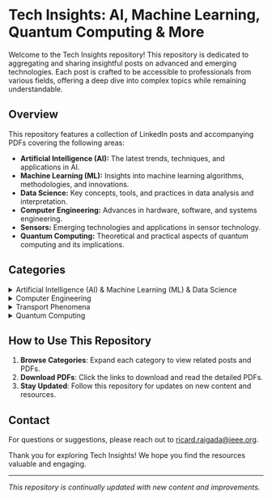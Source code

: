 # Tech Insights: AI, Machine Learning, Quantum Computing & More

Welcome to the Tech Insights repository! This repository is dedicated to aggregating and sharing insightful posts on advanced and emerging technologies. Each post is crafted to be accessible to professionals from various fields, offering a deep dive into complex topics while remaining understandable.

## Overview

This repository features a collection of LinkedIn posts and accompanying PDFs covering the following areas:
- **Artificial Intelligence (AI):** The latest trends, techniques, and applications in AI.
- **Machine Learning (ML):** Insights into machine learning algorithms, methodologies, and innovations.
- **Data Science:** Key concepts, tools, and practices in data analysis and interpretation.
- **Computer Engineering:** Advances in hardware, software, and systems engineering.
- **Sensors:** Emerging technologies and applications in sensor technology.
- **Quantum Computing:** Theoretical and practical aspects of quantum computing and its implications.

## Categories

<details>
<summary>Artificial Intelligence (AI) & Machine Learning (ML) & Data Science</summary>


</details>



<details>
<summary>Computer Engineering</summary>

</details>

<details>
<summary>Transport Phenomena</summary>

- **Title:** Diffusion Towards a Heterogeneous Catalyst: An Approach From the Informal to the Formal
  - **Description:** Detailed analysis on diffusion towards a heterogeneous catalyst and its impact on mass transfer processes.
  - **Link:** [Read Post](https://www.linkedin.com/posts/ricard-santiago-raigada-garc%C3%ADa_diffusion-towards-a-heterogeneous-catalyst-activity-7238130632697016321-J0WM?utm_source=share&utm_medium=member_desktop) | [Download PDF]()

</details>

<details>
<summary>Quantum Computing</summary>

- **Title:** Explaining the Paper: Quantum Error Correction Below the Surface Code Threshold
  - **Description:** Google Quantum AI has demonstrated a quantum memory system that reduces error rates, showcasing the potential for a fault-tolerant quantum computer. This post includes a brief introduction with basic concepts and highlights of the paper, written in an accessible way for both experts and non-experts.
  - **Link:** [Read Post](https://www.linkedin.com/posts/ricard-santiago-raigada-garc%C3%ADa_googles-quantum-ai-research-explained-activity-7235368059232763904-pPze?utm_source=share&utm_medium=member_desktop) | [Download PDF](pdf/QUANTUM%20ERROR%20CORRECTION%20BELOW%20THE%20SURFACE%20CODE%20THRESHOLD.pdf)

</details>

## How to Use This Repository

1. **Browse Categories**: Expand each category to view related posts and PDFs.
2. **Download PDFs**: Click the links to download and read the detailed PDFs.
3. **Stay Updated**: Follow this repository for updates on new content and resources.


## Contact

For questions or suggestions, please reach out to [ricard.raigada@ieee.org](mailto:ricard.raigada@ieee.org).

Thank you for exploring Tech Insights! We hope you find the resources valuable and engaging.

---

*This repository is continually updated with new content and improvements.*
